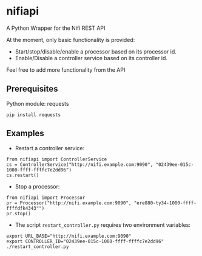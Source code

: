 # nifiapi

A Python Wrapper for the Nifi REST API

At the moment, only basic functionality is provided:
* Start/stop/disable/enable a processor based on its processor id.
* Enable/Disable a controller service based on its controller id.

Feel free to add more functionality from the API

## Prerequisites

Python module: requests

```
pip install requests
```

## Examples

* Restart a controller service:
```
from nifiapi import ControllerService
cs = ControllerService("http://nifi.example.com:9090", "02439ee-015c-1000-ffff-ffffc7e2dd96")
cs.restart()
```

* Stop a processor:
```
from nifiapi import Processor
pr = Processor("http://nifi.example.com:9090", "ere880-ty34-1000-ffff-ffffdfk4343"")
pr.stop()
```

* The script `restart_controller.py` requires two environment variables:
```
export URL_BASE="http://nifi.example.com:9090"
export CONTROLLER_ID="02439ee-015c-1000-ffff-ffffc7e2dd96"
./restart_controller.py
```


